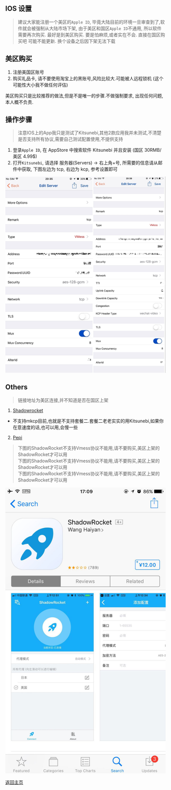 ## IOS 设置

> 建议大家能注册一个美区的`Apple ID`, 毕竟大陆目前的环境一旦审查到了,软件就会被强制从大陆市场下架, 
由于美区和国区`Apple ID`不通用, 所以软件需要再次购买. 最好是到美区购买. 要是怕麻烦,或者实在不会. 直接在国区购买吧 可能不能更新. 换个设备之后因下架无法下载

## 美区购买

1. 注册美国区账号
2. 购买礼品卡, 请不要使用淘宝上的黑账号,风险比较大.可能被人远程锁机 (这个可能性大小我不做任何评估)

美区购买只是比较推荐的做法,但是不是唯一的步骤.不做强制要求, 出现任何问题,本人概不负责.

## 操作步骤

> 注意IOS上的App我只是测试了Kitsunebi,其他2款应用我并未测试,不清楚是否支持所有协议,需要自己测试配置使用,不提供支持

1. 登录`Apple ID`, 在 AppStore 中搜索软件 Kitsunebi 并且安装 (国区 30RMB/美区 4.99$)
2. 打开`Kitsunebi`, 请选择 服务器(Servers) -> 右上角+号, 所需要的信息请从邮件中获取, 下图左边为 tcp, 右边为 kcp, 参考设置即可

 ![Kitsunebi_settings](pics/Kitsunebi_settings.jpg)
 
## Others 
> 链接地址为美区连接,并不知道是否在国区上架

1. [Shadowrocket](https://itunes.apple.com/us/app/shadowrocket/id932747118?mt=8) 
 - 不支持mkcp目前,也就是不支持套餐二.套餐二老老实实的用Kitsunebi,如果你在意速度的话,也可以用,会慢一些
2. [Pepi](https://www.v2ray.com/itunes/us/pepi/id1283082051/)

> 下图的ShadowRocket不支持Vmess协议不能用,请不要购买,美区上架的ShadowRocket才可以用  
> 下图的ShadowRocket不支持Vmess协议不能用,请不要购买,美区上架的ShadowRocket才可以用  
> 下图的ShadowRocket不支持Vmess协议不能用,请不要购买,美区上架的ShadowRocket才可以用  

![ShadowRocket](pics/ShadowRocket.jpg)

[返回主页](README.md)

